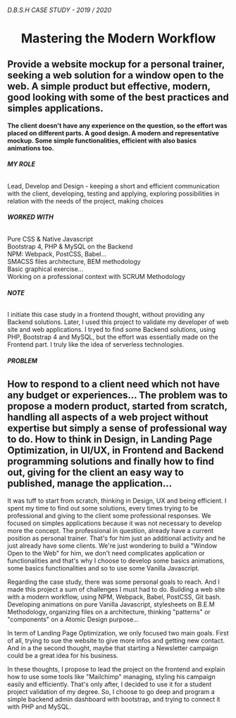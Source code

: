 ###### D.B.S.H CASE STUDY - 2019 / 2020

# <h1 align="center">Mastering the Modern Workflow</h1>


## **Provide a website mockup for a personal trainer, seeking a web solution for a window open to the web. A simple product but effective, modern, good looking with some of the best practices and simples applications.** 
**The client doesn't have any experience on the question, so the effort was placed on different parts. A good design. A modern and representative mockup. Some simple functionalities, efficient with also basics animations too.**



###### **MY ROLE**

Lead, Develop and Design - keeping a short and efficient communication with the client, developing, testing and applying, exploring possibilities in relation with the needs of the project, making choices

###### **WORKED WITH**

Pure CSS & Native Javascript<br/> 
Bootstrap 4, PHP & MySQL on the Backend<br/> 
NPM: Webpack, PostCSS, Babel...<br/>
SMACSS files architecture, BEM methodology<br/>
Basic graphical exercise...<br/>
Working on a professional context with SCRUM Methodology<br/>



###### **NOTE**


I initiate this case study in a frontend thought, without providing any Backend solutions. Later, I used this project to validate my developer of web site and web applications. I tryed to find some Backend solutions, using PHP, Bootstrap 4 and MySQL, but the effort was essentially made on the Frontend part. I truly like the idea of serverless technologies. 





######  **PROBLEM**

## **How to respond to a client need which not have any budget or experiences... The problem was to propose a modern product, started from scratch, handling all aspects of a web project without expertise but simply a sense of professional way to do. How to think in Design, in Landing Page Optimization, in UI/UX, in Frontend and Backend programming solutions and finally how to find out, giving for the client an easy way to published, manage the application...**






It was tuff to start from scratch, thinking in Design, UX and  being efficient. I spent my time to find out some solutions, every times trying to be professional and giving to the client some professional responses. 
We focused on simples applications because it was not necessary to develop more the concept. The professional in question, already have a current position as personal trainer. That's for him just an additional activity and he just already have some clients. We're just wondering to build a "Window Open to the Web" for him, we don't need complicates application or functionalities and that's why I choose to develop some basics animations, some basics functionalities and so to use some Vanilla Javascript. 

Regarding the case study, there was some personal goals to reach. And I made this project a sum of challenges I must had to do. Building a web site with a modern workflow, using NPM, Webpack, Babel, PostCSS, Git bash. Developing animations on pure Vanilla Javascript, stylesheets on B.E.M Methodology, organizing files on a architecture, thinking "patterns" or "components" on a Atomic Design purpose...


In term of Landing Page Optimization, we only focused two main goals. First of all, trying to sue the website to give more infos and getting new contact.
And in a the second thought, maybe that starting a Newsletter campaign could be a great idea for his business. 

In these thoughts, I propose to lead the project on the frontend and explain how to use some tools like "Mailchimp" managing, styling his campaign easily and efficiently. That's only after, I decided to use it for a student project validation of my degree. So, I choose to go deep and program a simple backend admin dashboard with bootstrap, and trying to connect it with PHP and MySQL. 


 













